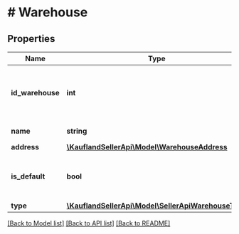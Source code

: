 # # Warehouse

## Properties

Name | Type | Description | Notes
------------ | ------------- | ------------- | -------------
**id_warehouse** | **int** | Internal ID of Warehouse, unique across all Warehouses |
**name** | **string** | Name of warehouse |
**address** | [**\KauflandSellerApi\Model\WarehouseAddress**](WarehouseAddress.md) |  |
**is_default** | **bool** | Is this Warehouse set as default for you. |
**type** | [**\KauflandSellerApi\Model\SellerApiWarehouseType**](SellerApiWarehouseType.md) |  |

[[Back to Model list]](../../README.md#models) [[Back to API list]](../../README.md#endpoints) [[Back to README]](../../README.md)
